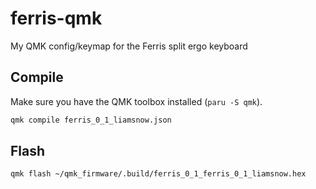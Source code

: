 # ferris-qmk
My QMK config/keymap for the Ferris split ergo keyboard

## Compile
Make sure you have the QMK toolbox installed (`paru -S qmk`).

```bash
qmk compile ferris_0_1_liamsnow.json
```

## Flash
```bash
qmk flash ~/qmk_firmware/.build/ferris_0_1_ferris_0_1_liamsnow.hex
```
